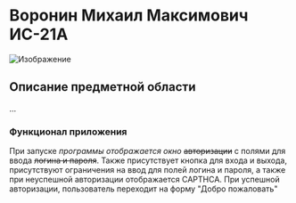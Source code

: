 # Воронин Михаил Максимович ИС-21А
![Изображение](https://i.pinimg.com/736x/15/ae/57/15ae57362c2210909879daa90d625efa.jpg "Savings")
## **Описание предметной области**
...
### **Функционал приложения**
При запуске *программы отображается окно* ~~авторизации~~ с полями для ввода ~~логина и пароля~~. Также присутствует кнопка для входа и выхода, присутствуют ограничения на ввод для полей логина и пароля, а также при неуспешной авторизации отображается CAPTHCA. При успешной авторизации, пользователь переходит на форму "Добро пожаловать"
